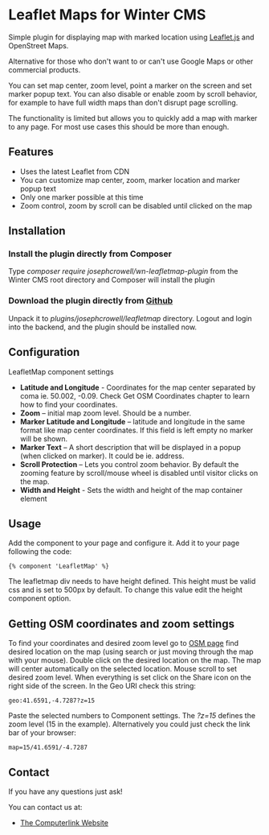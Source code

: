 # Leaflet Maps for Winter CMS

Simple plugin for displaying map with marked location using [Leaflet.js](http://leafletjs.com) and OpenStreet Maps.

Alternative for those who don't want to or can't use Google Maps or other commercial products.

You can set map center,  zoom level,  point a marker on the screen and set marker popup text. You can also disable or enable zoom by scroll behavior, for example to have full width maps than don't disrupt page scrolling.

The functionality is limited but allows you to quickly add a map with marker to any page.
For most use cases this should be more than enough.

## Features

* Uses the latest Leaflet from CDN
* You can customize map center, zoom, marker location and marker popup text
* Only one marker possible at this time
* Zoom control, zoom by scroll can be disabled until clicked on the map

## Installation

### Install the plugin directly from Composer

Type *composer require josephcrowell/wn-leafletmap-plugin* from the Winter CMS root directory and Composer will install the plugin

### Download the plugin directly from [Github](https://github.com/josephcrowell/wn-leafletmap-plugin)

Unpack it to *plugins/josephcrowell/leafletmap* directory. Logout and login into the backend, and the plugin should be installed now.

## Configuration

LeafletMap component settings

* **Latitude and Longitude** - Coordinates for the map center separated by coma ie. 50.002, -0.09. Check Get OSM Coordinates chapter to learn how to find your coordinates.
* **Zoom** – initial map zoom level. Should be a number.
* **Marker Latitude and Longitude** – latitude and longitude in the same format like map center coordinates. If this field is left empty no marker will be shown.
* **Marker Text** –  A short description that will be displayed  in a popup (when clicked on marker). It could be ie. address.
* **Scroll Protection** – Lets you control zoom behavior. By default the zooming feature by scroll/mouse wheel is disabled until visitor clicks on the map.
* **Width and Height** - Sets the width and height of the map container element

## Usage

Add the component to your page and configure it.
Add it to your page following the code:

``` twig
{% component 'LeafletMap' %}
```

The leafletmap div needs to have height defined. This height must be valid css and is set to 500px by default.
To change this value edit the height component option.

## Getting OSM coordinates and zoom settings

To find your coordinates and desired zoom level go to [OSM page](https://www.openstreetmap.org)
find desired location on the map (using search or just moving through the map with your mouse).
Double click on the desired location on the map.
The map will center automatically on the selected location.
Mouse scroll to set desired zoom level.
When everything is set click on the Share icon on the right side of the screen.
In the Geo URI check this string:

```text
geo:41.6591,-4.7287?z=15
```

Paste the selected numbers to Component settings. The *?z=15* defines the zoom level (15 in the example).
Alternatively you could just check the link bar of your browser:

```text
map=15/41.6591/-4.7287
```

## Contact

If you have any questions just ask!

 You can contact us at:

* [The Computerlink Website](http://computerlink.com.au)
